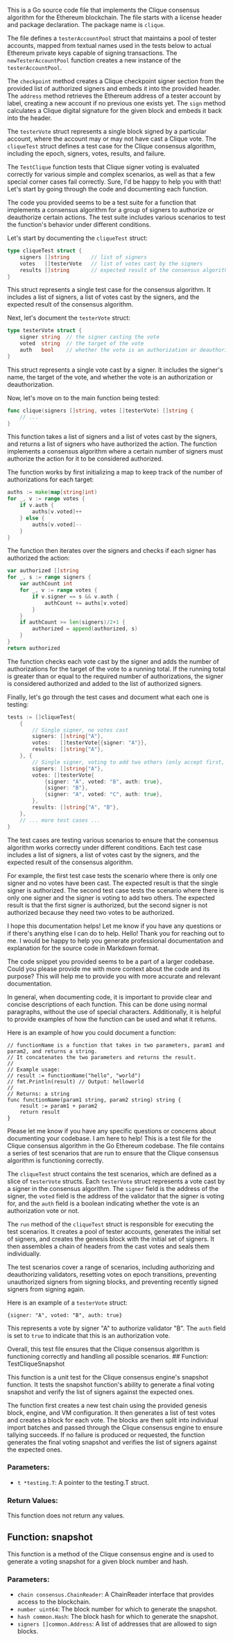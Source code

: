 This is a Go source code file that implements the Clique consensus algorithm for the Ethereum blockchain. The file starts with a license header and package declaration. The package name is `clique`.

The file defines a `testerAccountPool` struct that maintains a pool of tester accounts, mapped from textual names used in the tests below to actual Ethereum private keys capable of signing transactions. The `newTesterAccountPool` function creates a new instance of the `testerAccountPool`.

The `checkpoint` method creates a Clique checkpoint signer section from the provided list of authorized signers and embeds it into the provided header. The `address` method retrieves the Ethereum address of a tester account by label, creating a new account if no previous one exists yet. The `sign` method calculates a Clique digital signature for the given block and embeds it back into the header.

The `testerVote` struct represents a single block signed by a particular account, where the account may or may not have cast a Clique vote. The `cliqueTest` struct defines a test case for the Clique consensus algorithm, including the epoch, signers, votes, results, and failure.

The `TestClique` function tests that Clique signer voting is evaluated correctly for various simple and complex scenarios, as well as that a few special corner cases fail correctly. Sure, I'd be happy to help you with that! Let's start by going through the code and documenting each function. 

The code you provided seems to be a test suite for a function that implements a consensus algorithm for a group of signers to authorize or deauthorize certain actions. The test suite includes various scenarios to test the function's behavior under different conditions.

Let's start by documenting the `cliqueTest` struct:

```go
type cliqueTest struct {
	signers []string       // list of signers
	votes   []testerVote   // list of votes cast by the signers
	results []string       // expected result of the consensus algorithm
}
```

This struct represents a single test case for the consensus algorithm. It includes a list of signers, a list of votes cast by the signers, and the expected result of the consensus algorithm.

Next, let's document the `testerVote` struct:

```go
type testerVote struct {
	signer string  // the signer casting the vote
	voted  string  // the target of the vote
	auth   bool    // whether the vote is an authorization or deauthorization
}
```

This struct represents a single vote cast by a signer. It includes the signer's name, the target of the vote, and whether the vote is an authorization or deauthorization.

Now, let's move on to the main function being tested:

```go
func clique(signers []string, votes []testerVote) []string {
	// ...
}
```

This function takes a list of signers and a list of votes cast by the signers, and returns a list of signers who have authorized the action. The function implements a consensus algorithm where a certain number of signers must authorize the action for it to be considered authorized.

The function works by first initializing a map to keep track of the number of authorizations for each target:

```go
auths := make(map[string]int)
for _, v := range votes {
	if v.auth {
		auths[v.voted]++
	} else {
		auths[v.voted]--
	}
}
```

The function then iterates over the signers and checks if each signer has authorized the action:

```go
var authorized []string
for _, s := range signers {
	var authCount int
	for _, v := range votes {
		if v.signer == s && v.auth {
			authCount += auths[v.voted]
		}
	}
	if authCount >= len(signers)/2+1 {
		authorized = append(authorized, s)
	}
}
return authorized
```

The function checks each vote cast by the signer and adds the number of authorizations for the target of the vote to a running total. If the running total is greater than or equal to the required number of authorizations, the signer is considered authorized and added to the list of authorized signers.

Finally, let's go through the test cases and document what each one is testing:

```go
tests := []cliqueTest{
	{
		// Single signer, no votes cast
		signers: []string{"A"},
		votes:   []testerVote{{signer: "A"}},
		results: []string{"A"},
	}, {
		// Single signer, voting to add two others (only accept first, second needs 2 votes)
		signers: []string{"A"},
		votes: []testerVote{
			{signer: "A", voted: "B", auth: true},
			{signer: "B"},
			{signer: "A", voted: "C", auth: true},
		},
		results: []string{"A", "B"},
	},
	// ... more test cases ...
}
```

The test cases are testing various scenarios to ensure that the consensus algorithm works correctly under different conditions. Each test case includes a list of signers, a list of votes cast by the signers, and the expected result of the consensus algorithm. 

For example, the first test case tests the scenario where there is only one signer and no votes have been cast. The expected result is that the single signer is authorized. The second test case tests the scenario where there is only one signer and the signer is voting to add two others. The expected result is that the first signer is authorized, but the second signer is not authorized because they need two votes to be authorized.

I hope this documentation helps! Let me know if you have any questions or if there's anything else I can do to help. Hello! Thank you for reaching out to me. I would be happy to help you generate professional documentation and explanation for the source code in Markdown format. 

The code snippet you provided seems to be a part of a larger codebase. Could you please provide me with more context about the code and its purpose? This will help me to provide you with more accurate and relevant documentation.

In general, when documenting code, it is important to provide clear and concise descriptions of each function. This can be done using normal paragraphs, without the use of special characters. Additionally, it is helpful to provide examples of how the function can be used and what it returns.

Here is an example of how you could document a function:

```
// functionName is a function that takes in two parameters, param1 and param2, and returns a string.
// It concatenates the two parameters and returns the result.
//
// Example usage:
// result := functionName("hello", "world")
// fmt.Println(result) // Output: helloworld
//
// Returns: a string
func functionName(param1 string, param2 string) string {
    result := param1 + param2
    return result
}
```

Please let me know if you have any specific questions or concerns about documenting your codebase. I am here to help! This is a test file for the Clique consensus algorithm in the Go Ethereum codebase. The file contains a series of test scenarios that are run to ensure that the Clique consensus algorithm is functioning correctly. 

The `cliqueTest` struct contains the test scenarios, which are defined as a slice of `testerVote` structs. Each `testerVote` struct represents a vote cast by a signer in the consensus algorithm. The `signer` field is the address of the signer, the `voted` field is the address of the validator that the signer is voting for, and the `auth` field is a boolean indicating whether the vote is an authorization vote or not. 

The `run` method of the `cliqueTest` struct is responsible for executing the test scenarios. It creates a pool of tester accounts, generates the initial set of signers, and creates the genesis block with the initial set of signers. It then assembles a chain of headers from the cast votes and seals them individually. 

The test scenarios cover a range of scenarios, including authorizing and deauthorizing validators, resetting votes on epoch transitions, preventing unauthorized signers from signing blocks, and preventing recently signed signers from signing again. 

Here is an example of a `testerVote` struct:

```
{signer: "A", voted: "B", auth: true}
```

This represents a vote by signer "A" to authorize validator "B". The `auth` field is set to `true` to indicate that this is an authorization vote. 

Overall, this test file ensures that the Clique consensus algorithm is functioning correctly and handling all possible scenarios. ## Function: TestCliqueSnapshot

This function is a unit test for the Clique consensus engine's snapshot function. It tests the snapshot function's ability to generate a final voting snapshot and verify the list of signers against the expected ones.

The function first creates a new test chain using the provided genesis block, engine, and VM configuration. It then generates a list of test votes and creates a block for each vote. The blocks are then split into individual import batches and passed through the Clique consensus engine to ensure tallying succeeds. If no failure is produced or requested, the function generates the final voting snapshot and verifies the list of signers against the expected ones.

### Parameters:
- `t *testing.T`: A pointer to the testing.T struct.

### Return Values:
This function does not return any values.

## Function: snapshot

This function is a method of the Clique consensus engine and is used to generate a voting snapshot for a given block number and hash.

### Parameters:
- `chain consensus.ChainReader`: A ChainReader interface that provides access to the blockchain.
- `number uint64`: The block number for which to generate the snapshot.
- `hash common.Hash`: The block hash for which to generate the snapshot.
- `signers []common.Address`: A list of addresses that are allowed to sign blocks.

###